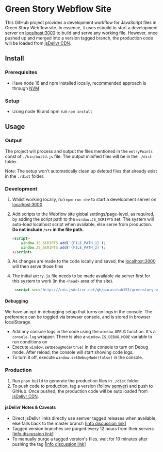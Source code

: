 # Green Story Webflow Site
This GitHub project provides a development workflow for JavaScript files in Green Story Webflow site. In essence, it uses esbuild to start a development server on [localhost:3000](http://localhost:3000) to build and serve any working file. However, once pushed up and merged into a version tagged branch, the production code will be loaded from [jsDelivr CDN](https://www.jsdelivr.com/). 

## Install
### Prerequisites
- Have node 16 and npm installed locally, recommended approach is through [NVM](https://github.com/nvm-sh/nvm)

### Setup
- Using node 16 and npm run `npm install`


## Usage
### Output
The project will process and output the files mentioned in the `entryPoints` const of `./bin/build.js` file. The output minified files will be in the `./dist` folder. 

Note: The setup won't automatically clean up deleted files that already exist in the `./dist` folder.

### Development
1. Whilst working locally, run `npm run dev` to start a development server on [localhost:3000](http://localhost:3000)
2. Add scripts to the Webflow site global settings/page-level, as required, by adding the script path to the `window.JS_SCRIPTS` set. The system will auto-load localhost script when available, else serve from production. **Do not include `/src` in the file path.**
   
    ```html
    <script>
        window.JS_SCRIPTS.add('{FILE_PATH_1}');
        window.JS_SCRIPTS.add('{FILE_PATH_2}');
    </script>
    ```
4. As changes are made to the code locally and saved, the [localhost:3000](http://localhost:3000) will then serve those files
5. The initial `entry.js` file needs to be made available via server first for this system to work (in the `<head>` area of the site).
   
   ```html
    <script src="https://cdn.jsdelivr.net/gh/parasshah195/greenstory-webflow-site/dist/entry.js"></script>
    ```

#### Debugging
We have an opt-in debugging setup that turns on logs in the console. The preference can be toggled via browser console, and is stored in browser localStorage.

- Add any console logs in the code using the `window.DEBUG` function. It's a `console.log` wrapper. There is also a `window.IS_DEBUG_MODE` variable to run conditions on
- Execute `window.setDebugMode(true)` in the console to turn on Debug mode. After reload, the console will start showing code logs.
- To turn it off, execute `window.setDebugMode(false)` in the console.

### Production
1. Run `pnpm build` to generate the production files in `./dist` folder
2. To push code to production, tag a version (follow [semver](https://semver.org/)) and push to GitHub. Once pushed, the production code will be auto loaded from [jsDelivr CDN](https://www.jsdelivr.net/).

#### jsDelivr Notes & Caveats
- Direct jsDelivr links directly use semver tagged releases when available, else falls back to the master branch [[info discussion link](https://github.com/jsdelivr/jsdelivr/issues/18376#issuecomment-1046876129)]
- Tagged version branches are purged every 12 hours from their servers [[info discussion link](https://github.com/jsdelivr/jsdelivr/issues/18376#issuecomment-1046918481)]
- To manually purge a tagged version's files, wait for 10 minutes after pushing the tag [[info discussion link](https://github.com/jsdelivr/jsdelivr/issues/18376#issuecomment-1047040896)]